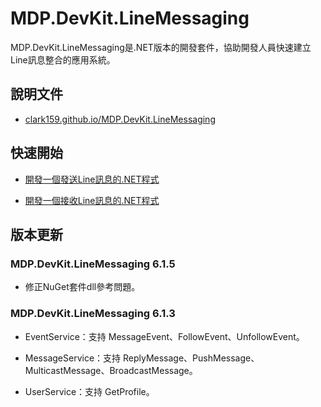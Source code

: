 # MDP.DevKit.LineMessaging
MDP.DevKit.LineMessaging是.NET版本的開發套件，協助開發人員快速建立Line訊息整合的應用系統。


## 說明文件

- [clark159.github.io/MDP.DevKit.LineMessaging](https://clark159.github.io/MDP.DevKit.LineMessaging/)


## 快速開始

- [開發一個發送Line訊息的.NET程式](https://clark159.github.io/MDP.DevKit.LineMessaging/Pages/開發一個發送Line訊息的.NET程式/Index.html)

- [開發一個接收Line訊息的.NET程式](https://clark159.github.io/MDP.DevKit.LineMessaging/Pages/開發一個接收Line訊息的.NET程式/Index.html)


## 版本更新

### MDP.DevKit.LineMessaging 6.1.5

- 修正NuGet套件dll參考問題。

### MDP.DevKit.LineMessaging 6.1.3

- EventService：支持 MessageEvent、FollowEvent、UnfollowEvent。

- MessageService：支持 ReplyMessage、PushMessage、MulticastMessage、BroadcastMessage。

- UserService：支持 GetProfile。